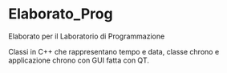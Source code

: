 # Elaborato_Prog
Elaborato per il Laboratorio di Programmazione

Classi in C++ che rappresentano tempo e data, classe chrono e applicazione chrono con GUI fatta con QT.
